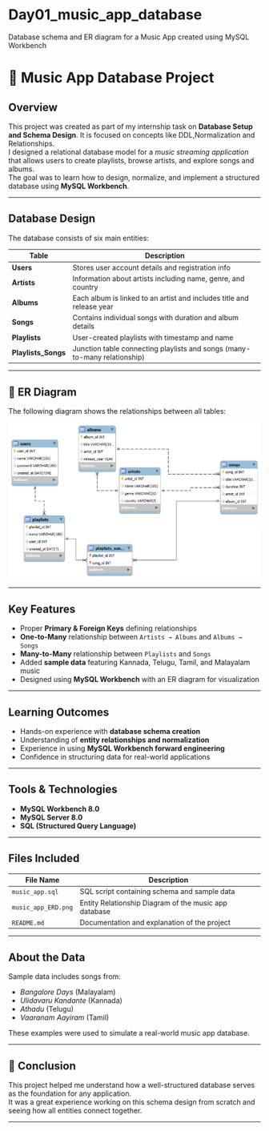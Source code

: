 # Day01_music_app_database
Database schema and ER diagram for a Music App created using MySQL Workbench
# 🎵 Music App Database Project

## Overview
This project was created as part of my internship task on **Database Setup and Schema Design**. It is focused on concepts like DDL,Normalization and Relationships.  
I designed a relational database model for a *music streaming application* that allows users to create playlists, browse artists, and explore songs and albums.  
The goal was to learn how to design, normalize, and implement a structured database using **MySQL Workbench**.

---

## Database Design
The database consists of six main entities:

| Table | Description |
|--------|--------------|
| **Users** | Stores user account details and registration info |
| **Artists** | Information about artists including name, genre, and country |
| **Albums** | Each album is linked to an artist and includes title and release year |
| **Songs** | Contains individual songs with duration and album details |
| **Playlists** | User-created playlists with timestamp and name |
| **Playlists_Songs** | Junction table connecting playlists and songs (many-to-many relationship) |

---
## 🔗 ER Diagram
The following diagram shows the relationships between all tables:

![ER Diagram](music_app_ERD.png)

---
## Key Features
- Proper **Primary & Foreign Keys** defining relationships  
- **One-to-Many** relationship between `Artists → Albums` and `Albums → Songs`  
- **Many-to-Many** relationship between `Playlists` and `Songs`  
- Added **sample data** featuring Kannada, Telugu, Tamil, and Malayalam music  
- Designed using **MySQL Workbench** with an ER diagram for visualization  

---

## Learning Outcomes
- Hands-on experience with **database schema creation**  
- Understanding of **entity relationships and normalization**  
- Experience in using **MySQL Workbench forward engineering**  
- Confidence in structuring data for real-world applications  

---

## Tools & Technologies
- **MySQL Workbench 8.0**  
- **MySQL Server 8.0**  
- **SQL (Structured Query Language)**  

---

## Files Included
| File Name | Description |
|------------|-------------|
| `music_app.sql` | SQL script containing schema and sample data |
| `music_app_ERD.png` | Entity Relationship Diagram of the music app database |
| `README.md` | Documentation and explanation of the project |

---
## About the Data
Sample data includes songs from:
- *Bangalore Days* (Malayalam)  
- *Ulidavaru Kandante* (Kannada)  
- *Athadu* (Telugu)  
- *Vaaranam Aayiram* (Tamil)  

These examples were used to simulate a real-world music app database.

---

## 🚀 Conclusion
This project helped me understand how a well-structured database serves as the foundation for any application.  
It was a great experience working on this schema design from scratch and seeing how all entities connect together.

---

